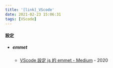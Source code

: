 ```yaml
---
title: '[link]_VScode'
date: 2021-02-23 15:06:31
tags: [VScode]
---
```


#### 設定
  - ##### emmet
    - [VScode 設定 js 的 emmet - Medium](https://chunchun0401.medium.com/vscode-%E8%A8%AD%E5%AE%9A-js-%E7%9A%84-emmet-609bcadfa40c) - 2020